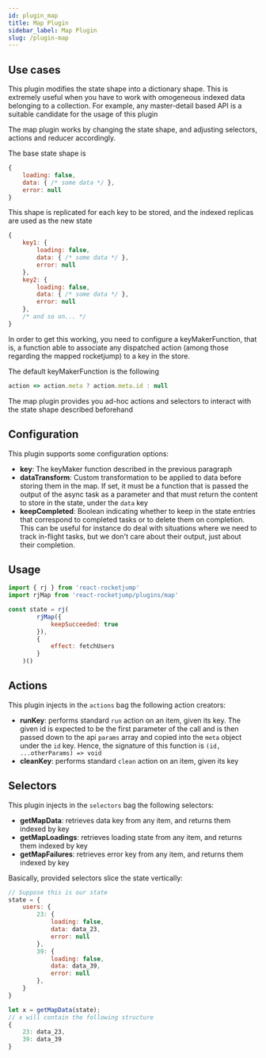 ```yaml
---
id: plugin_map
title: Map Plugin
sidebar_label: Map Plugin
slug: /plugin-map
---
```

## Use cases

This plugin modifies the state shape into a dictionary shape. This is extremely useful when you have to work with omogeneous indexed data belonging to a collection. For example, any master-detail based API is a suitable candidate for the usage of this plugin

The map plugin works by changing the state shape, and adjusting selectors, actions and reducer accordingly.

The base state shape is
```js
{
    loading: false,
    data: { /* some data */ },
    error: null
}
```

This shape is replicated for each key to be stored, and the indexed replicas are used as the new state
```js
{
    key1: {
        loading: false,
        data: { /* some data */ },
        error: null
    },
    key2: {
        loading: false,
        data: { /* some data */ },
        error: null
    },
    /* and so on... */
}
```

In order to get this working, you need to configure a keyMakerFunction, that is, a function able to associate any dispatched action (among those regarding the mapped rocketjump) to a key in the store.

The default keyMakerFunction is the following
```js
action => action.meta ? action.meta.id : null
```

The map plugin provides you ad-hoc actions and selectors to interact with the state shape described beforehand

## Configuration
This plugin supports some configuration options:
* __key__: The keyMaker function described in the previous paragraph
* __dataTransform__: Custom transformation to be applied to data before storing them in the map. If set, it must be a function that is passed the output of the async task as a parameter and that must return the content to store in the state, under the `data` key
* __keepCompleted__: Boolean indicating whether to keep in the state entries that correspond to completed tasks or to delete them on completion. This can be useful for instance do deal with situations where we need to track in-flight tasks, but we don't care about their output, just about their completion.

## Usage
```js
import { rj } from 'react-rocketjump'
import rjMap from 'react-rocketjump/plugins/map'

const state = rj(
        rjMap({
            keepSucceeded: true
        }),
        {
            effect: fetchUsers
        }
    )()
```

## Actions
This plugin injects in the `actions` bag the following action creators:

* __runKey__: performs standard `run` action on an item, given its key. The given id is expected to be the first parameter of the call and is then passed down to the api `params` array and copied into the `meta` object under the `id` key. Hence, the signature of this function is `(id, ...otherParams) => void`
* __cleanKey__: performs standard `clean` action on an item, given its key

## Selectors
This plugin injects in the `selectors` bag the following selectors:

* __getMapData__: retrieves data key from any item, and returns them indexed by key
* __getMapLoadings__: retrieves loading state from any item, and returns them indexed by key
* __getMapFailures__: retrieves error key from any item, and returns them indexed by key

Basically, provided selectors slice the state vertically:

```js
// Suppose this is our state
state = {
    users: {
        23: {
            loading: false,
            data: data_23,
            error: null
        },
        39: {
            loading: false,
            data: data_39,
            error: null
        },
    }
}

let x = getMapData(state);
// x will contain the following structure
{
    23: data_23,
    39: data_39
}
```